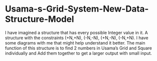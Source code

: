 # Usama-s-Grid-System-New-Data-Structure-Model
I have imagined a structure that has every possible Integer value in it. A structure with the constraints (+N,+N), (-N,-N), (+N,-N), (-N,+N). I have some diagrams with me that might help understand it better. The main function of this structure is to find 2 numbers in Usama’s Grid and Square individually and Add them together to get a larger output with small input.
